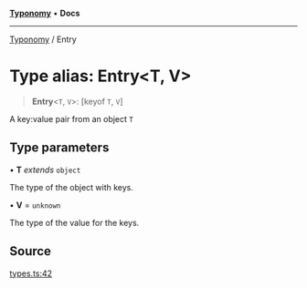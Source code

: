 [**Typonomy**](../README.md) • **Docs**

***

[Typonomy](../globals.md) / Entry

# Type alias: Entry\<T, V\>

> **Entry**\<`T`, `V`\>: [keyof `T`, `V`]

A key:value pair from an object `T`

## Type parameters

• **T** *extends* `object`

The type of the object with keys.

• **V** = `unknown`

The type of the value for the keys.

## Source

[types.ts:42](https://github.com/softcraft-development/typonomy/blob/dfbcc96600b9b9b8c6faf47f3caef423e4f1568c/src/types.ts#L42)
